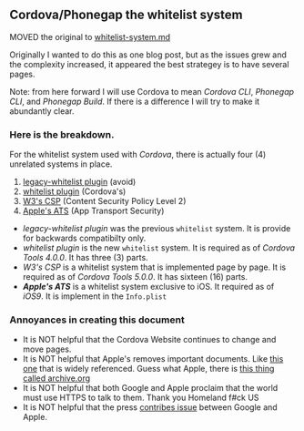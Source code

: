 ## Cordova/Phonegap the whitelist system ##

MOVED the original to [whitelist-system.md](whitelist-system.md)

Originally I wanted to do this as one blog post, but as the issues grew and the complexity increased, it appeared the best strategey is to have several pages.

Note: from here forward I will use Cordova to mean *Cordova CLI*, *Phonegap CLI*, and *Phonegap Build*. If there is a difference I will try to make it abundantly clear.

### Here is the breakdown. ###

For the whitelist system used with *Cordova*, there is actually four (4) unrelated systems in place. 

1. [legacy-whitelist plugin](https://www.npmjs.com/package/cordova-plugin-legacy-whitelist) (avoid)
2. [whitelist plugin](https://www.npmjs.com/package/cordova-plugin-whitelist) (Cordova's)
3. [W3's CSP](http://www.w3.org/TR/CSP2/) (Content Security Policy Level 2)
4. [Apple's ATS](https://web.archive.org/web/20150905111538/https://developer.apple.com/library/prerelease/ios/technotes/App-Transport-Security-Technote/) (App Transport Security)

- *legacy-whitelist plugin* was the previous `whitelist` system. It is provide for backwards compatibilty only.
- *whitelist plugin* is the new `whitelist` system. It is required as of *Cordova Tools 4.0.0*. It has three (3) parts.
- *W3's CSP* is a whitelist system that is implemented page by page. It is required as of *Cordova Tools 5.0.0*. It has sixteen (16) parts.
- ***Apple's ATS*** is a whitelist system exclusive to iOS. It required as of *iOS9*. It is implement in the `Info.plist`




### Annoyances in creating this document ###
- It is NOT helpful that the Cordova Website continues to change and move pages.
- It is NOT helpful that Apple's removes important documents. Like [this one](https://developer.apple.com/library/prerelease/ios/technotes/App-Transport-Security-Technote/index.html#//apple_ref/doc/uid/TP40016240) that is widely referenced. Guess what Apple, there is [this thing called archive.org](https://web.archive.org/web/20150905111538/https://developer.apple.com/library/prerelease/ios/technotes/App-Transport-Security-Technote/)
- It is NOT helpful that both Google and Apple proclaim that the world must use HTTPS to talk to them. Thank you Homeland f#ck US
- It is NOT helpful that the press [contribes issue](http://recode.net/2015/08/27/google-tells-developers-how-to-get-around-apples-new-security-rules-so-they-can-keep-selling-ads/) between Google and Apple.





